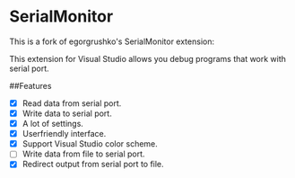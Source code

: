 # SerialMonitor
This is a fork of egorgrushko's SerialMonitor extension:

This extension for Visual Studio allows you debug programs that work with serial port.

##Features
- [x] Read data from serial port.
- [x] Write data to serial port.
- [x] A lot of settings.
- [x] Userfriendly interface.
- [x] Support Visual Studio color scheme.
- [ ] Write data from file to serial port.
- [x] Redirect output from serial port to file.
